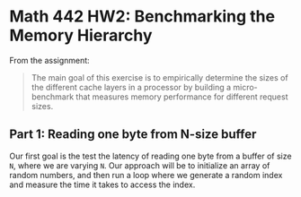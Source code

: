 # Math 442 HW2: Benchmarking the Memory Hierarchy

From the assignment:

> The main goal of this exercise is to empirically determine the sizes of the
> different cache layers in a processor by building a micro-benchmark that
> measures memory performance for different request sizes.

## Part 1: Reading one byte from N-size buffer

Our first goal is the test the latency of reading one byte from a buffer of
size `N`, where we are varying `N`. Our approach will be to initialize an array
of random numbers, and then run a loop where we generate a random index and
measure the time it takes to access the index.

